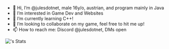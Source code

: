 - 👋 Hi, I’m @julesdotnet, male 16y/o, austrian, and program mainly in Java
- 👀 I’m interested in Game Dev and Websites
- 🌱 I’m currently learning C++!
- 💞️ I’m looking to collaborate on my game, feel free to hit me up!
- 📫 How to reach me: Discord @julesdotnet, DMs open

![<username>'s Stats](https://github-readme-stats.vercel.app/api?username=julesdotnet&theme=neon&show_icons=true&hide_border=true&count_private=true)
